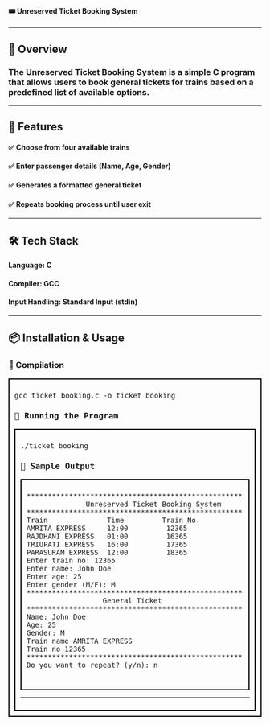 <h4>🎟️ Unreserved Ticket Booking System</h4>
<hr>
<h2>📌 Overview</h2>

<h3>The Unreserved Ticket Booking System is a simple C program that allows users to book general tickets for trains based on a predefined list of available options.</h3>
<hr>
<h2>🎯 Features</h2>
<h4>✅ Choose from four available trains</h4>
<h4>✅ Enter passenger details (Name, Age, Gender)</h4>
<h4>✅ Generates a formatted general ticket</h4>
<h4>✅ Repeats booking process until user exit</h4>
<hr>
<h2>🛠️ Tech Stack</h2>

<h4>Language: C</h4>

<h4>Compiler: GCC</h4>

<h4>Input Handling: Standard Input (stdin)</h4>
<hr>
<h2>📦 Installation & Usage</h2>

<h3>🔧 Compilation</h3>
<div style="border: 2px solid black; padding: 10px; font-family: monospace;">
<pre>
gcc ticket_booking.c -o ticket_booking
</pre>

<h3>🚀 Running the Program</h3>
<div style="border: 2px solid black; padding: 10px; font-family: monospace;">
<pre>
./ticket_booking
</pre>

<h3>📝 Sample Output</h3>
<div style="border: 2px solid black; padding: 10px; font-family: monospace;">
<pre>
****************************************************************
              Unreserved Ticket Booking System
****************************************************************
Train              Time         Train No.
AMRITA EXPRESS     12:00         12365
RAJDHANI EXPRESS   01:00         16365
TRIUPATI EXPRESS   16:00         17365
PARASURAM EXPRESS  12:00         18365
Enter train no: 12365
Enter name: John Doe
Enter age: 25
Enter gender (M/F): M
***************************************************************
                  General Ticket
***************************************************************
Name: John Doe
Age: 25
Gender: M
Train name AMRITA EXPRESS
Train no 12365
**************************************************************
Do you want to repeat? (y/n): n

</pre>
</div>
<hr>



